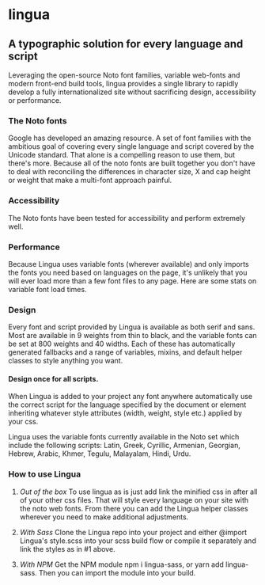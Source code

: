 # lingua

## A typographic solution for every language and script

Leveraging the open-source Noto font families, variable web-fonts and modern front-end build tools, lingua provides a single library to rapidly develop a fully internationalized site without sacrificing design, accessibility or performance.

### The Noto fonts

Google has developed an amazing resource. A set of font families with the ambitious goal of covering every single language and script covered by the Unicode standard. That alone is a compelling reason to use them, but there's more. Because all of the noto fonts are built together you don't have to deal with reconciling the differences in character size, X and cap height or weight that make a multi-font approach painful.

### Accessibility
The Noto fonts have been tested for accessibility and perform extremely well.

### Performance
Because Lingua uses variable fonts (wherever available) and only imports the fonts you need based on languages on the page, it's unlikely that you will ever load more than a few font files to any page. Here are some stats on variable font load times.

### Design
Every font and script provided by Lingua is available as both serif and sans. Most are available in 9 weights from thin to black, and the variable fonts can be set at 800 weights and 40 widths. Each of these has automatically generated fallbacks and a range of variables, mixins, and default helper classes to style anything you want.

  #### Design once for all scripts.
  When Lingua is added to your project any font anywhere automatically use the correct script for the language specified by the document or element inheriting whatever style attributes (width, weight, style etc.) applied by your css.

  Lingua uses the variable fonts currently available in the Noto set which include the following scripts: Latin, Greek, Cyrillic, Armenian, Georgian, Hebrew, Arabic, Khmer, Tegulu, Malayalam, Hindi, Urdu.

### How to use Lingua

1. *Out of the box* To use lingua as is just add link the minified css in <head> after all of your other css files. That will style every language on your site with the noto web fonts. From there you can add the Lingua helper classes wherever you need to make additional adjustments.

2. *With Sass* Clone the Lingua repo into your project and either @import Lingua's style.scss into your scss build flow or compile it separately and link the styles as in #1 above.

3. *With NPM* Get the NPM module npm i lingua-sass, or yarn add lingua-sass. Then you can import the module into your build.

